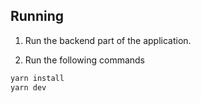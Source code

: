 ## Running
1. Run the backend part of the application.

2. Run the following commands
```sh
yarn install
yarn dev
```